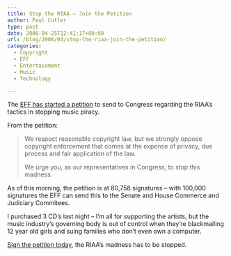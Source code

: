 ```yaml
---
title: Stop the RIAA – Join the Petition
author: Paul Cutler
type: post
date: 2006-04-25T12:41:17+00:00
url: /blog/2006/04/stop-the-riaa-join-the-petition/
categories:
  - Copyright
  - EFF
  - Entertainment
  - Music
  - Technology

---
```

The [EFF has started a petition][1] to send to Congress regarding the RIAA&#8217;s tactics in stopping music piracy.

From the petition:

> We respect reasonable copyright law, but we strongly oppose copyright enforcement that comes at the expense of privacy, due process and fair application of the law.
> 
> We urge you, as our representatives in Congress, to stop this madness. 

As of this morning, the petition is at 80,758 signatures &#8211; with 100,000 signatures the EFF can send this to the Senate and House Commerce and Judiciary Commitees.

I purchased 3 CD&#8217;s last night &#8211; I&#8217;m all for supporting the artists, but the music industry&#8217;s governing body is out of control when they&#8217;re blackmailing 12 year old girls and suing families who don&#8217;t even own a computer.

[Sign the petition today][1], the RIAA&#8217;s madness has to be stopped.

 [1]: http://www.eff.org/share/petition/